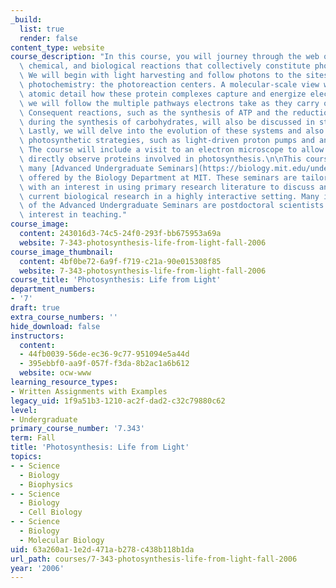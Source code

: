 ```yaml
---
_build:
  list: true
  render: false
content_type: website
course_description: "In this course, you will journey through the web of physical,\
  \ chemical, and biological reactions that collectively constitute photosynthesis.\
  \ We will begin with light harvesting and follow photons to the sites of primary\
  \ photochemistry: the photoreaction centers. A molecular-scale view will show in\
  \ atomic detail how these protein complexes capture and energize electrons. Then\
  \ we will follow the multiple pathways electrons take as they carry out their work.\
  \ Consequent reactions, such as the synthesis of ATP and the reduction of CO\u2082\
  \ during the synthesis of carbohydrates, will also be discussed in structural detail.\
  \ Lastly, we will delve into the evolution of these systems and also discuss other\
  \ photosynthetic strategies, such as light-driven proton pumps and anoxygenic photosynthesis.\
  \ The course will include a visit to an electron microscope to allow students to\
  \ directly observe proteins involved in photosynthesis.\n\nThis course is one of\
  \ many [Advanced Undergraduate Seminars](https://biology.mit.edu/undergraduate/course_listings/advanced_undergraduate_seminars)\
  \ offered by the Biology Department at MIT. These seminars are tailored for students\
  \ with an interest in using primary research literature to discuss and learn about\
  \ current biological research in a highly interactive setting. Many instructors\
  \ of the Advanced Undergraduate Seminars are postdoctoral scientists with a strong\
  \ interest in teaching."
course_image:
  content: 243016d3-74c5-24f0-293f-bb675953a69a
  website: 7-343-photosynthesis-life-from-light-fall-2006
course_image_thumbnail:
  content: 4bf0be72-6a9f-f719-c21a-90e015308f85
  website: 7-343-photosynthesis-life-from-light-fall-2006
course_title: 'Photosynthesis: Life from Light'
department_numbers:
- '7'
draft: true
extra_course_numbers: ''
hide_download: false
instructors:
  content:
  - 44fb0039-56de-ec36-9c77-951094e5a44d
  - 395ebbf0-aa9f-057f-f3da-8b2ac1a6b612
  website: ocw-www
learning_resource_types:
- Written Assignments with Examples
legacy_uid: 1f9a51b3-1210-ac2f-dad2-c32c79880c62
level:
- Undergraduate
primary_course_number: '7.343'
term: Fall
title: 'Photosynthesis: Life from Light'
topics:
- - Science
  - Biology
  - Biophysics
- - Science
  - Biology
  - Cell Biology
- - Science
  - Biology
  - Molecular Biology
uid: 63a260a1-1e2d-471a-b278-c438b118b1da
url_path: courses/7-343-photosynthesis-life-from-light-fall-2006
year: '2006'
---
```

